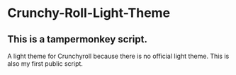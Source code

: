 # Crunchy-Roll-Light-Theme
## This is a tampermonkey script.
A light theme for Crunchyroll because there is no official light theme. This is also my first public script.
